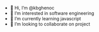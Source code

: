 - 👋 Hi, I’m @kbghenoc
- 👀 I’m interested in software engineering
- 🌱 I’m currently learning javascript
- 💞️ I’m looking to collaborate on project


<!--- - 📫 How to reach me --->

<!---
kbghenoc/kbghenoc is a ✨ special ✨ repository because its `README.md` (this file) appears on your GitHub profile.
You can click the Preview link to take a look at your changes.
--->
